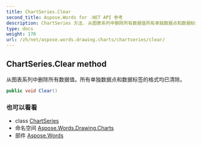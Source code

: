 ```yaml
---
title: ChartSeries.Clear
second_title: Aspose.Words for .NET API 参考
description: ChartSeries 方法. 从图表系列中删除所有数据值所有单独数据点和数据标签的格式均已清除
type: docs
weight: 170
url: /zh/net/aspose.words.drawing.charts/chartseries/clear/
---
```

## ChartSeries.Clear method

从图表系列中删除所有数据值。所有单独数据点和数据标签的格式均已清除。

```csharp
public void Clear()
```

### 也可以看看

* class [ChartSeries](../)
* 命名空间 [Aspose.Words.Drawing.Charts](../../chartseries/)
* 部件 [Aspose.Words](../../../)


